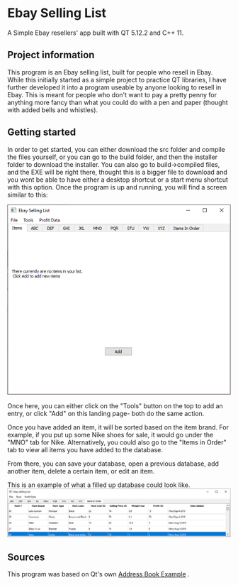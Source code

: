 # Ebay Selling List 
A Simple Ebay resellers' app built with QT 5.12.2 and C++ 11.

## Project information
This program is an Ebay selling list, built for people who resell in Ebay. While this initially
started as a simple project to practice QT libraries, I have further developed it into a program useable
by anyone looking to resell in Ebay. This is meant for people who don't want to pay a pretty penny for anything more fancy than what
you could do with a pen and paper (thought with added bells and whistles).

## Getting started
In order to get started, you can either download the src folder and compile the files yourself, or you can go to the build folder, and then the installer folder to download the installer. You can also go to build->compiled files, and the EXE will be right there, thought this is a bigger file to download and you wont be able to have either a desktop shortcut or a start menu shortcut with this option. Once the program is up and running, you will find a screen similar to this: 

![](image_src/landing_page.PNG)

Once here, you can either click on the "Tools" button on the top to add an entry, or click "Add" on this landing page- both do the same action.

Once you have added an item, it will be sorted based on the item brand. For example, if you put up some Nike shoes for sale, it would go under the "MNO" tab for Nike. Alternatively, you could also go to the "Items in Order" tab to view all items you have added to the database.

From there, you can save your database, open a previous database, add another item, delete a certain item, or edit an item.

This is an example of what a filled up database could look like.
![](image_src/filled_example.PNG)

## Sources
This program was based on Qt's own [Address Book Example](https://doc.qt.io/qt-5/qtwidgets-itemviews-addressbook-example.html) .




